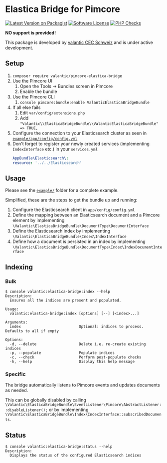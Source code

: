 # Elastica Bridge for Pimcore

[![Latest Version on Packagist](https://img.shields.io/packagist/v/valantic/pimcore-elastica-bridge.svg?style=flat-square)](https://packagist.org/packages/valantic/pimcore-elastica-bridge)
[![Software License](https://img.shields.io/badge/license-MIT-brightgreen.svg?style=flat-square)](LICENSE.md)
[![PHP Checks](https://github.com/valantic/pimcore-elastica-bridge/actions/workflows/php.yml/badge.svg)](https://github.com/valantic/pimcore-elastica-bridge/actions/workflows/php.yml)

**NO support is provided!**

This package is developed by [valantic CEC Schweiz](https://www.valantic.com/en/services/digital-business/) and is under active development.

## Setup

1. `composer require valantic/pimcore-elastica-bridge`
1. Use the Pimcore UI
    1. Open the Tools -> Bundles screen in Pimcore
    1. Enable the bundle
1. Use the Pimcore CLI
    1. `console pimcore:bundle:enable ValanticElasticaBridgeBundle`
1. If all else fails
    1. Edit `var/config/extensions.php`
    1. Add `"Valantic\\ElasticaBridgeBundle\\ValanticElasticaBridgeBundle" => TRUE,`
1. Configure the connection to your Elasticsearch cluster as seen in [`example/app/config/config.yml`](example/app/config/config.yml)
1. Don't forget to register your newly created services (implementing `IndexInterface` etc.) in your `services.yml`
   ```yml
   AppBundle\Elasticsearch\:
   resource: '../../Elasticsearch'
   ```

## Usage

Please see the [`example/`](example/) folder for a complete example.

Simplified, these are the steps to get the bundle up and running:

1. Configure the Elasticsearch client in `app/config/config.yml`
2. Define the mapping between an Elasticsearch document and a Pimcore element by implementing `\Valantic\ElasticaBridgeBundle\DocumentType\DocumentInterface`
3. Define the Elasticsearch index by implementing `\Valantic\ElasticaBridgeBundle\Index\IndexInterface`
4. Define how a document is persisted in an index by implementing `\Valantic\ElasticaBridgeBundle\DocumentType\Index\IndexDocumentInterface`

## Indexing

### Bulk

```
$ console valantic:elastica-bridge:index --help
Description:
  Ensures all the indices are present and populated.

Usage:
  valantic:elastica-bridge:index [options] [--] [<index>...]

Arguments:
  index                          Optional: indices to process. Defaults to all if empty

Options:
  -d, --delete                   Delete i.e. re-create existing indices
  -p, --populate                 Populate indices
  -c, --check                    Perform post-populate checks
  -h, --help                     Display this help message
```

### Specific

The bridge automatically listens to Pimcore events and updates documents as needed.

This can be globally disabled by calling `\Valantic\ElasticaBridgeBundle\EventListener\Pimcore\AbstractListener::disableListener();` or by implementing `\Valantic\ElasticaBridgeBundle\Index\IndexInterface::subscribedDocuments`.

## Status

```
$ console valantic:elastica-bridge:status --help
Description:
  Displays the status of the configured Elasticsearch indices
```
